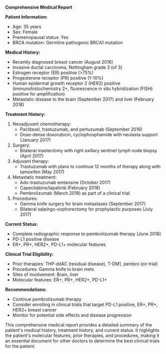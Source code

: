 **Comprehensive Medical Report**

**Patient Information:**

* Age: 35 years
* Sex: Female
* Premenopausal status: Yes
* BRCA mutation: Germline pathogenic BRCA1 mutation

**Medical History:**

* Recently diagnosed breast cancer (August 2016)
* Invasive ductal carcinoma, Nottingham grade 3 (of 3)
* Estrogen receptor (ER) positive (>75%)
* Progesterone receptor (PR) positive (1-10%)
* Human epidermal growth receptor 2 (HER2) positive (immunohistochemistry 2+, fluorescence in situ hybridization (FISH) positive for amplification)
* Metastatic disease to the brain (September 2017) and liver (February 2018)

**Treatment History:**

1. Neoadjuvant chemotherapy:
	* Paclitaxel, trastuzumab, and pertuzumab (September 2016)
	* Dose-dense doxorubicin, cyclophosphamide with neulasta support (January 2017)
2. Surgery:
	* Bilateral mastectomy with right axillary sentinel lymph node biopsy (April 2017)
3. Adjuvant therapy:
	* Trastuzumab with plans to continue 12 months of therapy along with tamoxifen (May 2017)
4. Metastatic treatment:
	* Ado-trastuzumab emtansine (October 2017)
	* Capecitabine/lapatinib (February 2018)
	* Pembrolizumab (March 2018) as part of a clinical trial
5. Procedures:
	* Gamma knife surgery for brain metastases (September 2017)
	* Bilateral salpingo-oophorectomy for prophylactic purposes (July 2017)

**Current Status:**

* Complete radiographic response to pembrolizumab therapy (June 2018)
* PD-L1 positive disease
* ER+, PR+, HER2+, PD-L1+ molecular features

**Clinical Trial Eligibility:**

* Prior therapies: THP-ddAC (residual disease), T-DM1, pembro (on trial)
* Procedures: Gamma knife to brain mets
* Sites of involvement: Brain, liver
* Molecular features: ER+, PR+, HER2+, PD-L1+

**Recommendations:**

* Continue pembrolizumab therapy
* Consider enrolling in clinical trials that target PD-L1 positive, ER+, PR+, HER2+ breast cancer
* Monitor for potential side effects and disease progression

This comprehensive medical report provides a detailed summary of the patient's medical history, treatment history, and current status. It highlights the patient's molecular features, prior therapies, and procedures, making it an essential document for other doctors to determine the best clinical trials for the patient.